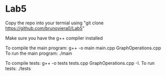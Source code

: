 # Lab5

Copy the repo into your termial using "git clone https://github.com/brunoviera0/Lab5"

Make sure you have the g++ compiler installed

To compile the main program: g++ -o main main.cpp GraphOperations.cpp
To run the main program: ./main

To compile tests: g++ -o tests tests.cpp GraphOperations.cpp -I.
To run tests: ./tests